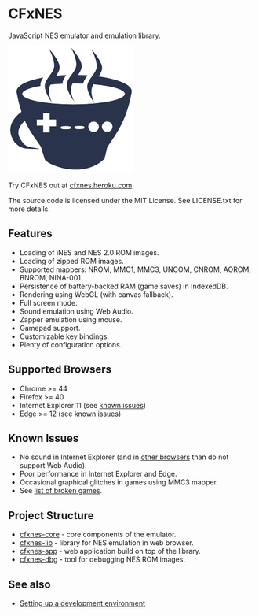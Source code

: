 # CFxNES

JavaScript NES emulator and emulation library.

![CFxNES logo](app/src/client/images/logo.png)

Try CFxNES out at [cfxnes.heroku.com](http://cfxnes.herokuapp.com)

The source code is licensed under the MIT License.
See LICENSE.txt for more details.

## Features

- Loading of iNES and NES 2.0 ROM images.
- Loading of zipped ROM images.
- Supported mappers: NROM, MMC1, MMC3, UNCOM, CNROM, AOROM, BNROM, NINA-001.
- Persistence of battery-backed RAM (game saves) in IndexedDB.
- Rendering using WebGL (with canvas fallback).
- Full screen mode.
- Sound emulation using Web Audio.
- Zapper emulation using mouse.
- Gamepad support.
- Customizable key bindings.
- Plenty of configuration options.

## Supported Browsers

- Chrome >= 44
- Firefox >= 40
- Internet Explorer 11 (see [known issues](#user-content-known-issues))
- Edge >= 12 (see [known issues](#user-content-known-issues))

## Known Issues

- No sound in Internet Explorer (and in [other browsers](http://caniuse.com/#feat=audio-api) than do not support Web Audio).
- Poor performance in Internet Explorer and Edge.
- Occasional graphical glitches in games using MMC3 mapper.
- See [list of broken games](docs/broken-games.md).

## Project Structure

- [cfxnes-core](core) - core components of the emulator.
- [cfxnes-lib](lib) - library for NES emulation in web browser.
- [cfxnes-app](app) - web application build on top of the library.
- [cfxnes-dbg](dbg) - tool for debugging NES ROM images.

## See also

- [Setting up a development environment](docs/dev-environment.md)
